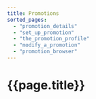 ```yaml
---
title: Promotions
sorted_pages:
  - "promotion_details"
  - "set_up_promotion"
  - "the_promotion_profile"
  - "modify_a_promotion"
  - "promotion_browser"
---
```

# {{page.title}}
